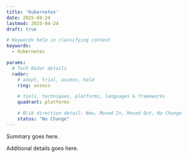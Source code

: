 ```yaml
---
title: 'Kubernetes'
date: 2025-04-24
lastmod: 2025-04-24
draft: true

# Keywords help in classifying content
keywords:
  - Kubernetes

params:
  # Tech Radar details
  radar:
    # adopt, trial, assess, hold
    ring: assess

    # tools, techniques, platforms, languages & frameworks
    quadrant: platforms

    # Blib direction detail: New, Moved In, Moved Out, No Change
    status: "No Change"
---
```


Summary goes here.

<!--more-->

Additional details goes here.
